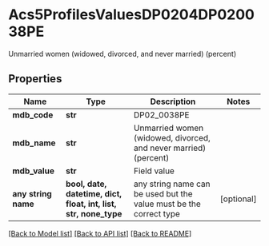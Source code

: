 # Acs5ProfilesValuesDP0204DP020038PE

Unmarried women (widowed, divorced, and never married) (percent)

## Properties
Name | Type | Description | Notes
------------ | ------------- | ------------- | -------------
**mdb_code** | **str** | DP02_0038PE | 
**mdb_name** | **str** | Unmarried women (widowed, divorced, and never married) (percent) | 
**mdb_value** | **str** | Field value | 
**any string name** | **bool, date, datetime, dict, float, int, list, str, none_type** | any string name can be used but the value must be the correct type | [optional]

[[Back to Model list]](../README.md#documentation-for-models) [[Back to API list]](../README.md#documentation-for-api-endpoints) [[Back to README]](../README.md)


